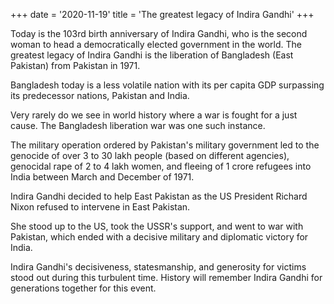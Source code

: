 +++
date = '2020-11-19'
title = 'The greatest legacy of Indira Gandhi'
+++

Today is the 103rd birth anniversary of Indira Gandhi, who is the second woman to head a democratically elected government in the world. The greatest legacy of Indira Gandhi is the liberation of Bangladesh (East Pakistan) from Pakistan in 1971. 

Bangladesh today is a less volatile nation with its per capita GDP surpassing its predecessor nations, Pakistan and India.

Very rarely do we see in world history where a war is fought for a just cause. The Bangladesh liberation war was one such instance. 

The military operation ordered by Pakistan's military government led to the genocide of over 3 to 30 lakh people (based on different agencies), genocidal rape of 2 to 4 lakh women, and fleeing of 1 crore refugees into India between March and December of 1971.

Indira Gandhi decided to help East Pakistan as the US President Richard Nixon refused to intervene in East Pakistan. 

She stood up to the US, took the USSR's support, and went to war with Pakistan, which ended with a decisive military and diplomatic victory for India.

Indira Gandhi's decisiveness, statesmanship, and generosity for victims stood out during this turbulent time. History will remember Indira Gandhi for generations together for this event.

